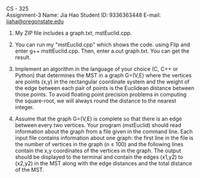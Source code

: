 CS - 325        
Assignment-3
Name: Jia Hao
Student ID: 9336363448
E-mail: jiaha@oregonstate.edu

1. My ZIP file includes a graph.txt, mstEuclid.cpp.

2. You can run my "mstEuclid.cpp" which shows the code.
      using Flip and enter g++ msttEuclid.cpp. Then, enter a.out graph.txt. You can get the result.

3. Implement an algorithm in the language of your choice (C, C++ or Python) that determines the MST in a graph G=(V,E) where the vertices are points (x,y) in the rectangular coordinate system and the weight of the edge between each pair of points is the Euclidean distance between those points. To avoid floating point precision problems in computing the square-root, we will always round the distance to the nearest integer.

4. Assume that the graph G=(V,E) is complete so that there is an edge between every two vertices.
Your program (mstEuclid) should read information about the graph from a file given in the command line. Each input file contains information about one graph: the first line in the file is the number of vertices in the graph (n ≤ 100) and the following lines contain the x,y coordinates of the vertices in the graph. The output should be displayed to the terminal and contain the edges (x1,y2) to (x2,y2) in the MST along with the edge distances and the total distance of the MST.
